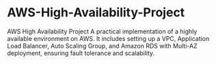 # AWS-High-Availability-Project
AWS High Availability Project A practical implementation of a highly available environment on AWS. It includes setting up a VPC, Application Load Balancer, Auto Scaling Group, and Amazon RDS with Multi-AZ deployment, ensuring fault tolerance and scalability.
